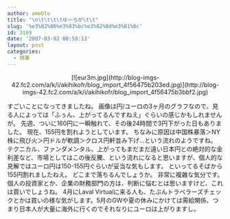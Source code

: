 ```yaml
---
author: ameblo
title: "\n\t\t\t\tゆーろが\t\t"
slug: '%e3%82%86%e3%83%bc%e3%82%8d%e3%81%8c'
id: 3169
date: '2007-03-02 00:59:13'
layout: post
categories:
  - 随筆
---
```


<div align="center">[![eur3m.jpg](http://blog-imgs-42.fc2.com/a/k/i/akihikofr/blog_import_4f56475b203ed.jpg)](http://blog-imgs-42.fc2.com/a/k/i/akihikofr/blog_import_4f56475b3bbf2.jpg)</div>

すごいことになってきましたね。 画像は円/ユーロの3ヶ月のグラフなので、見る人によっては「ふぅん、上がってるんですねえ」ぐらいの感じかもしれませんが。 先週、ついに160円に一瞬触れて、その後24時間で3円下がった日もありました。 現在、155円を割れようとしています。 ちなみに原因は中国株暴落＞NY株に飛び火＞円ドルが軟調＞クロス円軒並み下げ…という流れのようですね。 テクニカル、ファンダメンタル、上がってもまだまだ遠い日本円との絶対的な金利差など、市場としてはこの後反騰、という流れになると思いますが、個人的な見解ではユーロ円は150-155円ぐらいが妥当な気もします。 といってるそばから155円割れましたねえ。 どこまで落ちるんでしょうか。 非常に複雑な気分です。 個人の投資家とか、企業の財務部門の方は、判断に悩むとは思いますけど、これは買いでしょうね。 4月にLaval Virtualに来る人も、たぶんトラベラーズチェックとかは買いの様な気がします。5月のGWや夏の休みにかけては需給関係、つまり日本人が大量に海外に行くのでそれなりにユーロは上がりますし。